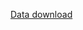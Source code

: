 [Data download](https://d3c33hcgiwev3.cloudfront.net/_5db435f06000e694f6050a2d43fc7be3_gss.Rdata?Expires=1610064000&Signature=T-Th~324s7M7apAA2g6n3h8i5Vw-mB1vNcvcjIAX1-~HNdfhajMgSW2HqJzBUPL~qwwb51onbWc946cVJxk-hFMTvyTRyCIQiXXxZ7sX1m0-k1IAdElH6pIf0MZ~BJKSTpymfsaHxvVvrKQp8wJuJ4s-bzt7V1StOPtSIZcxS5I_&Key-Pair-Id=APKAJLTNE6QMUY6HBC5A)